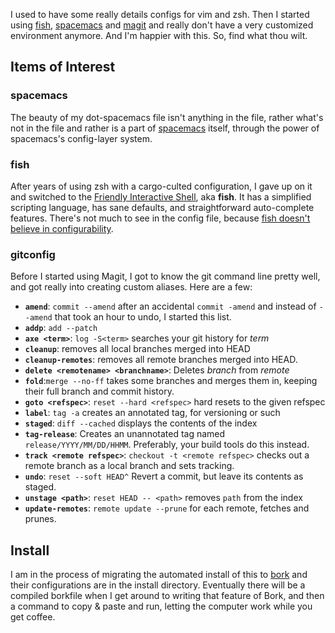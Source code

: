 I used to have some really details configs for vim and zsh. Then I started
using [fish][], [spacemacs][] and [magit][] and really don't have a very customized
environment anymore. And I'm happier with this.  So, find what thou wilt.

[spacemacs]: https://github.com/syl20bnr/spacemacs/
[fish]: http://fishshell.com/
[magit]: http://magit.vc/

## Items of Interest

### spacemacs

The beauty of my dot-spacemacs file isn't anything in the file, rather what's
not in the file and rather is a part of [spacemacs][] itself, through the power
of spacemacs's config-layer system.

### fish

After years of using zsh with a cargo-culted configuration, I gave up on it and
switched to the [Friendly Interactive Shell][fish], aka **fish**. It has a
simplified scripting language, has sane defaults, and straightforward
auto-complete features. There's not much to see in the config file, because
[fish doesn't believe in configurability][fish-evil].

[fish-evil]: http://fishshell.com/docs/current/design.html#conf

### gitconfig

Before I started using Magit, I got to know the git command line pretty well,
and got really into creating custom aliases. Here are a few:

- **`amend`**: `commit --amend` after an accidental `commit -amend` and
  instead of `--amend` that took an hour to undo, I started this list.
- **`addp`**: `add --patch`
- **`axe <term>`**: `log -S<term>` searches your git history for *term*
- **`cleanup`**: removes all local branches merged into HEAD
- **`cleanup-remotes`**: removes all remote branches merged into HEAD.
- **`delete <remotename> <branchname>`**: Deletes *branch* from *remote*
- **`fold`**:`merge --no-ff` takes some branches and merges them in,
  keeping their full branch and commit history.
- **`goto <refspec>`**: `reset --hard <refspec>` hard resets to the given
  refspec
- **`label`**: `tag -a` creates an annotated tag, for versioning or such
- **`staged`**: `diff --cached` displays the contents of the index
- **`tag-release`**: Creates an unannotated tag named
  `release/YYYY/MM/DD/HHMM`.  Preferably, your build tools do this
  instead.
- **`track <remote refspec>`**: `checkout -t <remote refspec>` checks out
  a remote branch as a local branch and sets tracking.
- **`undo`**: `reset --soft HEAD^` Revert a commit, but leave its contents
  as staged.
- **`unstage <path>`**: `reset HEAD -- <path>` removes `path` from the
  index
- **`update-remotes`**: `remote update --prune` for each remote, fetches
  and prunes.



## Install

I am in the process of migrating the automated install of this to [bork][] and their configurations are in the install directory. Eventually there will be a compiled borkfile when I get around to writing that feature of Bork, and then a command to copy & paste and run, letting the computer work while you get coffee.

[bork]: https://github.com/mattly/bork
